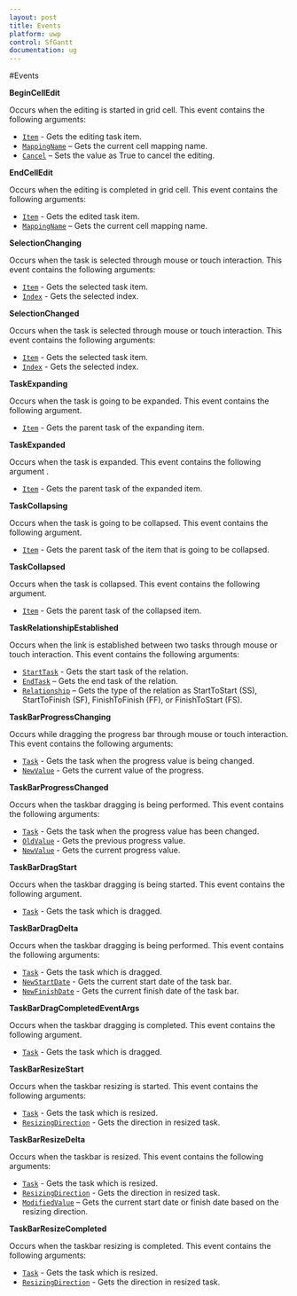 ```yaml
---
layout: post
title: Events
platform: uwp
control: SfGantt
documentation: ug
---
```


#Events

**BeginCellEdit**

Occurs when the editing is started in grid cell. This event contains the following arguments:

* [`Item`](https://help.syncfusion.com/cr/cref_files/uwp/sfgantt/Syncfusion.SfGantt.UWP~Syncfusion.UI.Xaml.Gantt.BeginCellEditEventArgs~Item.html) - Gets the editing task item.
* [`MappingName`](https://help.syncfusion.com/cr/cref_files/uwp/sfgantt/Syncfusion.SfGantt.UWP~Syncfusion.UI.Xaml.Gantt.BeginCellEditEventArgs~MappingName.html) – Gets the current cell mapping name.
* [`Cancel`](https://help.syncfusion.com/cr/cref_files/uwp/sfgantt/Syncfusion.SfGantt.UWP~Syncfusion.UI.Xaml.Gantt.BeginCellEditEventArgs~IsCancel.html) – Sets the value as True to cancel the editing.

**EndCellEdit**

Occurs when the editing is completed in grid cell. This event contains the following arguments:

* [`Item`](https://help.syncfusion.com/cr/cref_files/uwp/sfgantt/Syncfusion.SfGantt.UWP~Syncfusion.UI.Xaml.Gantt.EndCellEditEventArgs~Item.html) - Gets the edited task item.
* [`MappingName`](https://help.syncfusion.com/cr/cref_files/uwp/sfgantt/Syncfusion.SfGantt.UWP~Syncfusion.UI.Xaml.Gantt.EndCellEditEventArgs~MappingName.html) – Gets the current cell mapping name.

**SelectionChanging**

Occurs when the task is selected through mouse or touch interaction. This event contains the following arguments:

* [`Item`](https://help.syncfusion.com/cr/cref_files/uwp/sfgantt/Syncfusion.SfGantt.UWP~Syncfusion.UI.Xaml.Gantt.SelectionChangingEventArgs~Item.html) - Gets the selected task item.
* [`Index`](https://help.syncfusion.com/cr/cref_files/uwp/sfgantt/Syncfusion.SfGantt.UWP~Syncfusion.UI.Xaml.Gantt.SelectionChangingEventArgs~Index.html) -  Gets the selected index.

**SelectionChanged**

Occurs when the task is selected through mouse or touch interaction. This event contains the following arguments:

* [`Item`](https://help.syncfusion.com/cr/cref_files/uwp/sfgantt/Syncfusion.SfGantt.UWP~Syncfusion.UI.Xaml.Gantt.SelectionChangedEventArgs~Item.html) - Gets the selected task item.
* [`Index`](https://help.syncfusion.com/cr/cref_files/uwp/sfgantt/Syncfusion.SfGantt.UWP~Syncfusion.UI.Xaml.Gantt.SelectionChangedEventArgs~Index.html) -  Gets the selected index.

**TaskExpanding**

Occurs when the task is going to be expanded. This event contains the following argument.

* [`Item`](https://help.syncfusion.com/cr/cref_files/uwp/sfgantt/Syncfusion.SfGantt.UWP~Syncfusion.UI.Xaml.Gantt.TaskExpandingEventArgs~Item.html) - Gets the parent task of the expanding item.

**TaskExpanded**

Occurs when the task is expanded. This event contains the following argument .

* [`Item`](https://help.syncfusion.com/cr/cref_files/uwp/sfgantt/Syncfusion.SfGantt.UWP~Syncfusion.UI.Xaml.Gantt.TaskExpandedEventArgs~Item.html) - Gets the parent task of the expanded item.

**TaskCollapsing**

Occurs when the task is going to be collapsed. This event contains the following argument.

* [`Item`](https://help.syncfusion.com/cr/cref_files/uwp/sfgantt/Syncfusion.SfGantt.UWP~Syncfusion.UI.Xaml.Gantt.TaskCollapsingEventArgs~Item.html) - Gets the parent task of the item that is going to be collapsed.

**TaskCollapsed**

Occurs when the task is collapsed. This event contains the following argument.

* [`Item`](https://help.syncfusion.com/cr/cref_files/uwp/sfgantt/Syncfusion.SfGantt.UWP~Syncfusion.UI.Xaml.Gantt.TaskCollapsedEventArgs~Item.html) - Gets the parent task of the collapsed item.

**TaskRelationshipEstablished**

Occurs when the link is established between two tasks through mouse or touch interaction. This event contains the following arguments:

* [`StartTask`](https://help.syncfusion.com/cr/cref_files/uwp/sfgantt/Syncfusion.SfGantt.UWP~Syncfusion.UI.Xaml.Gantt.TaskRelationshipEventArgs~StartTask.html) - Gets the start task of the relation.
* [`EndTask`](https://help.syncfusion.com/cr/cref_files/uwp/sfgantt/Syncfusion.SfGantt.UWP~Syncfusion.UI.Xaml.Gantt.TaskRelationshipEventArgs~EndTask.html) – Gets the end task of the relation.
* [`Relationship`](https://help.syncfusion.com/cr/cref_files/uwp/sfgantt/Syncfusion.SfGantt.UWP~Syncfusion.UI.Xaml.Gantt.TaskRelationshipEventArgs~Relationship.html) – Gets the type of the relation as StartToStart (SS), StartToFinish (SF), FinishToFinish (FF), or FinishToStart (FS).

**TaskBarProgressChanging**

Occurs while dragging the progress bar through mouse or touch interaction. This event contains the following arguments:

* [`Task`](https://help.syncfusion.com/cr/cref_files/uwp/sfgantt/Syncfusion.SfGantt.UWP~Syncfusion.UI.Xaml.Gantt.TaskBarProgressChangingEventArgs~Task.html) - Gets the task when the progress value is being changed.
* [`NewValue`](https://help.syncfusion.com/cr/cref_files/uwp/sfgantt/Syncfusion.SfGantt.UWP~Syncfusion.UI.Xaml.Gantt.TaskBarProgressChangingEventArgs~NewValue.html) - Gets the current value of the progress.

**TaskBarProgressChanged**

Occurs when the taskbar dragging is being performed. This event contains the following arguments:

* [`Task`](https://help.syncfusion.com/cr/cref_files/uwp/sfgantt/Syncfusion.SfGantt.UWP~Syncfusion.UI.Xaml.Gantt.TaskBarProgressChangedEventArgs~Task.html) - Gets the task  when the progress value has been changed.
* [`OldValue`](https://help.syncfusion.com/cr/cref_files/uwp/sfgantt/Syncfusion.SfGantt.UWP~Syncfusion.UI.Xaml.Gantt.TaskBarProgressChangedEventArgs~OldValue.html) - Gets the previous progress value.
* [`NewValue`](https://help.syncfusion.com/cr/cref_files/uwp/sfgantt/Syncfusion.SfGantt.UWP~Syncfusion.UI.Xaml.Gantt.TaskBarProgressChangedEventArgs~NewValue.html) - Gets the current progress value.

**TaskBarDragStart**

Occurs when the taskbar dragging is being started. This event contains the following argument.

* [`Task`](https://help.syncfusion.com/cr/cref_files/uwp/sfgantt/Syncfusion.SfGantt.UWP~Syncfusion.UI.Xaml.Gantt.TaskBarDragStartEventArgs~Task.html) - Gets the task which is dragged.

**TaskBarDragDelta**

Occurs when the taskbar dragging is being performed. This event contains the following arguments:

* [`Task`](https://help.syncfusion.com/cr/cref_files/uwp/sfgantt/Syncfusion.SfGantt.UWP~Syncfusion.UI.Xaml.Gantt.TaskBarDragDeltaEventArgs~Task.html) - Gets the task which is dragged.
* [`NewStartDate`](https://help.syncfusion.com/cr/cref_files/uwp/sfgantt/Syncfusion.SfGantt.UWP~Syncfusion.UI.Xaml.Gantt.TaskBarDragDeltaEventArgs~NewStartDate.html) - Gets the current start date of the task bar.
* [`NewFinishDate`](https://help.syncfusion.com/cr/cref_files/uwp/sfgantt/Syncfusion.SfGantt.UWP~Syncfusion.UI.Xaml.Gantt.TaskBarDragDeltaEventArgs~NewFinishDate.html) - Gets the current finish date of the task bar.

**TaskBarDragCompletedEventArgs**

Occurs when the taskbar dragging is completed. This event contains the following argument.

* [`Task`](https://help.syncfusion.com/cr/cref_files/uwp/sfgantt/Syncfusion.SfGantt.UWP~Syncfusion.UI.Xaml.Gantt.TaskBarDragCompletedEventArgs~Task.html) - Gets the task which is dragged.

**TaskBarResizeStart**

Occurs when the taskbar resizing is started. This event contains the following arguments:

* [`Task`](https://help.syncfusion.com/cr/cref_files/uwp/sfgantt/Syncfusion.SfGantt.UWP~Syncfusion.UI.Xaml.Gantt.TaskBarResizeStartEventArgs~Task.html) - Gets the task which is resized.
* [`ResizingDirection`](https://help.syncfusion.com/cr/cref_files/uwp/sfgantt/Syncfusion.SfGantt.UWP~Syncfusion.UI.Xaml.Gantt.TaskBarResizeStartEventArgs~ResizingDirection.html) - Gets the direction in resized task.

**TaskBarResizeDelta**

Occurs when the taskbar is resized. This event contains the following arguments:

* [`Task`](https://help.syncfusion.com/cr/cref_files/uwp/sfgantt/Syncfusion.SfGantt.UWP~Syncfusion.UI.Xaml.Gantt.TaskBarResizeDeltaEventArgs~Task.html) - Gets the task which is resized.
* [`ResizingDirection`](https://help.syncfusion.com/cr/cref_files/uwp/sfgantt/Syncfusion.SfGantt.UWP~Syncfusion.UI.Xaml.Gantt.TaskBarResizeDeltaEventArgs~ResizingDirection.html) - Gets the direction in resized task.
* [`ModifiedValue`](https://help.syncfusion.com/cr/cref_files/uwp/sfgantt/Syncfusion.SfGantt.UWP~Syncfusion.UI.Xaml.Gantt.TaskBarResizeDeltaEventArgs~ModifiedValue.html) – Gets the current start date or finish date based on the resizing direction.

**TaskBarResizeCompleted**

Occurs when the taskbar resizing is completed. This event contains the following arguments:

* [`Task`](https://help.syncfusion.com/cr/cref_files/uwp/sfgantt/Syncfusion.SfGantt.UWP~Syncfusion.UI.Xaml.Gantt.TaskBarResizeCompletedEventArgs~Task.html) - Gets the task which is resized.
* [`ResizingDirection`](https://help.syncfusion.com/cr/cref_files/uwp/sfgantt/Syncfusion.SfGantt.UWP~Syncfusion.UI.Xaml.Gantt.TaskBarResizeCompletedEventArgs~ResizingDirection.html) - Gets the direction in resized task.


